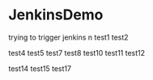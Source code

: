 # JenkinsDemo
trying to trigger jenkins
n
test1
test2

test4
test5
test7
test8
test10
test11
test12

test14
test15
test17

